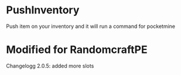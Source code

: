 # PushInventory

Push item on your inventory and it will run a command for pocketmine

# Modified for RandomcraftPE

Changelogg 2.0.5:
added more slots
